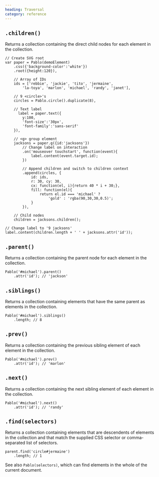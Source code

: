 ```yaml
--- 
heading: Traversal
category: reference
---
```



`.children()`
-------------

Returns a collection containing the direct child nodes for each element in the collection.

    // Create SVG root
    var paper = Pablo(demoElement)
        .css({'background-color':'white'})
        .root({height:120}),

        // Array of IDs
        ids = ['rebbie', 'jackie', 'tito', 'jermaine',
            'la-toya', 'marlon', 'michael', 'randy', 'janet'],

        // 9 <circle>'s
        circles = Pablo.circle().duplicate(8),

        // Text label
          label = paper.text({
            y:100,
            'font-size':'30px',
            'font-family':'sans-serif'
        }),

        // <g> group element
        jacksons = paper.g({id:'jacksons'})
            // Change label on interaction
            .on('mouseover touchstart', function(event){
                label.content(event.target.id);
            })

            // Append children and switch to children context
            .append(circles, {
                id: ids,
                r: 30, cy: 30,
                cx: function(el, i){return 40 * i + 30;},
                fill: function(el){
                    return el.id === 'michael' ?
                        'gold' : 'rgba(90,30,30,0.5)';
                }
            }),

        // Child nodes
        children = jacksons.children();

    // Change label to '9 jacksons'
    label.content(children.length + ' ' + jacksons.attr('id'));

    
`.parent()`
-----------

Returns a collection containing the parent node for each element in the collection.

    Pablo('#michael').parent()
        .attr('id'); // 'jackson'

    
`.siblings()`
-------------

Returns a collection containing elements that have the same parent as elements in the collection.

    Pablo('#michael').siblings()
        .length; // 8

    
`.prev()`
---------

Returns a collection containing the previous sibling element of each element in the collection.

    Pablo('#michael').prev()
        .attr('id'); // 'marlon'

    
`.next()`
---------

Returns a collection containing the next sibling element of each element in the collection.

    Pablo('#michael').next()
        .attr('id'); // 'randy'

    
`.find(selectors)`
------------------

Returns a collection containing elements that are descendents of elements in the collection and that match the supplied CSS selector or comma-separated list of selectors.

    parent.find('circle#jermaine')
        .length; // 1

See also `Pablo(selectors)`, which can find elements in the whole of the current document.